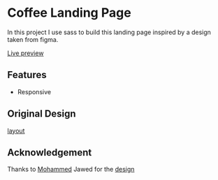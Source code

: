 # Coffee Landing Page

In this project I use sass to build this landing page inspired by a design taken from figma. 

[Live preview](https://coffee-landpage.pages.dev/)

## Features
- Responsive

## Original Design
[layout](https://github.com/erme07/coffee-landpage/blob/bf7b1bee37e61649606cf5ea91f0badc07a2614c/original_design.png)

## Acknowledgement
Thanks to [Mohammed](https://www.figma.com/@thisuix571) Jawed for the [design](https://www.figma.com/community/file/1201418433329014860)
